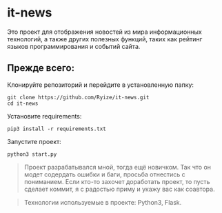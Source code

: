# it-news

Это проект для отображения новостей из мира информационных технологий, 
а также других полезных функций, таких как рейтинг языков программирования и событий сайта.

## Прежде всего:

Клонируйте репозиторий и перейдите в установленную папку:
```
git clone https://github.com/Ryize/it-news.git
cd it-news
```

Установите requirements:
```
pip3 install -r requirements.txt
```

Запустите проект:
```
python3 start.py
```

> Проект разрабатывался мной, тогда ещё новичком. Так что он модет содердать ошибки и баги, просьба отнестись с пониманием. Если кто-то захочет доработать проект, то пусть сделает коммит, я с радостью приму и укажу вас как соавтора.

> Технологии используемые в проекте: Python3, Flask.
